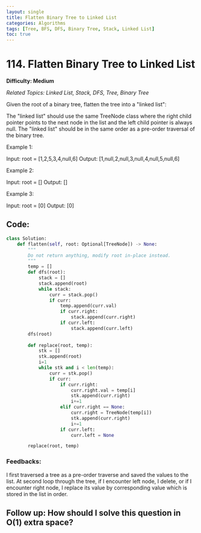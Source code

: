 ```yaml
---
layout: single
title: Flatten Binary Tree to Linked List
categories: Algorithms
tags: [Tree, BFS, DFS, Binary Tree, Stack, Linked List]
toc: true
---
```


# 114. Flatten Binary Tree to Linked List

**Difficulty: Medium**

*Related Topics: Linked List, Stack, DFS, Tree, Binary Tree*

Given the root of a binary tree, flatten the tree into a "linked list":

The "linked list" should use the same TreeNode class where the right child pointer points to the next node in the list and the left child pointer is always null.
The "linked list" should be in the same order as a pre-order traversal of the binary tree.
 

Example 1:

Input: root = [1,2,5,3,4,null,6]
Output: [1,null,2,null,3,null,4,null,5,null,6]

Example 2:

Input: root = []
Output: []

Example 3:

Input: root = [0]
Output: [0]

## Code:
```python
class Solution:
    def flatten(self, root: Optional[TreeNode]) -> None:
        """
        Do not return anything, modify root in-place instead.
        """
        temp = []
        def dfs(root):
            stack = []
            stack.append(root)
            while stack:
                curr = stack.pop()
                if curr:
                    temp.append(curr.val)
                    if curr.right:
                        stack.append(curr.right)
                    if curr.left:
                        stack.append(curr.left)
        dfs(root)
        
        def replace(root, temp):
            stk = []
            stk.append(root)
            i=1
            while stk and i < len(temp):
                curr = stk.pop()
                if curr:
                    if curr.right:
                        curr.right.val = temp[i]
                        stk.append(curr.right)
                        i+=1
                    elif curr.right == None:
                        curr.right = TreeNode(temp[i])
                        stk.append(curr.right)
                        i+=1
                    if curr.left:
                        curr.left = None

        replace(root, temp)
```        
### Feedbacks: 
I first traversed a tree as a pre-order traverse and saved the values to the list. At second loop through the tree, if I encounter
left node, I delete, or if I encounter right node, I replace its value by corresponding value which is stored in the list in order.

## Follow up: How should I solve this question in O(1) extra space?